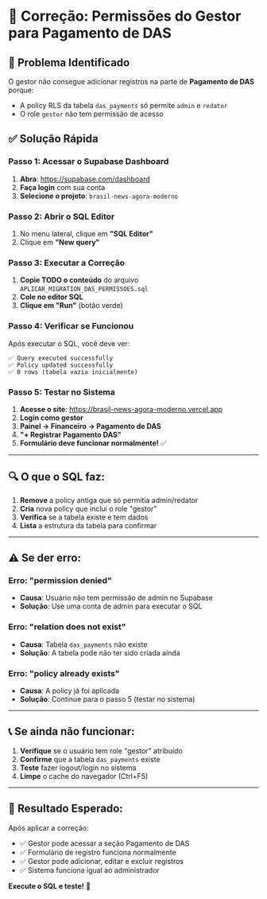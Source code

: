 # 🔧 Correção: Permissões do Gestor para Pagamento de DAS

## 🚨 Problema Identificado

O gestor não consegue adicionar registros na parte de **Pagamento de DAS** porque:

- A policy RLS da tabela `das_payments` só permite `admin` e `redator`
- O role `gestor` não tem permissão de acesso

## ✅ Solução Rápida

### Passo 1: Acessar o Supabase Dashboard

1. **Abra**: https://supabase.com/dashboard
2. **Faça login** com sua conta
3. **Selecione o projeto**: `brasil-news-agora-moderno`

### Passo 2: Abrir o SQL Editor

1. No menu lateral, clique em **"SQL Editor"**
2. Clique em **"New query"**

### Passo 3: Executar a Correção

1. **Copie TODO o conteúdo** do arquivo `APLICAR_MIGRATION_DAS_PERMISSOES.sql`
2. **Cole no editor SQL**
3. **Clique em "Run"** (botão verde)

### Passo 4: Verificar se Funcionou

Após executar o SQL, você deve ver:

```
✅ Query executed successfully
✅ Policy updated successfully
✅ 0 rows (tabela vazia inicialmente)
```

### Passo 5: Testar no Sistema

1. **Acesse o site**: https://brasil-news-agora-moderno.vercel.app
2. **Login como gestor**
3. **Painel → Financeiro → Pagamento de DAS**
4. **"+ Registrar Pagamento DAS"**
5. **Formulário deve funcionar normalmente!** ✅

---

## 🔍 O que o SQL faz:

1. **Remove** a policy antiga que só permitia admin/redator
2. **Cria** nova policy que inclui o role "gestor"
3. **Verifica** se a tabela existe e tem dados
4. **Lista** a estrutura da tabela para confirmar

---

## ⚠️ Se der erro:

### Erro: "permission denied"
- **Causa**: Usuário não tem permissão de admin no Supabase
- **Solução**: Use uma conta de admin para executar o SQL

### Erro: "relation does not exist"
- **Causa**: Tabela `das_payments` não existe
- **Solução**: A tabela pode não ter sido criada ainda

### Erro: "policy already exists"
- **Causa**: A policy já foi aplicada
- **Solução**: Continue para o passo 5 (testar no sistema)

---

## 📞 Se ainda não funcionar:

1. **Verifique** se o usuário tem role "gestor" atribuído
2. **Confirme** que a tabela `das_payments` existe
3. **Teste** fazer logout/login no sistema
4. **Limpe** o cache do navegador (Ctrl+F5)

---

## 🎯 Resultado Esperado:

Após aplicar a correção:
- ✅ Gestor pode acessar a seção Pagamento de DAS
- ✅ Formulário de registro funciona normalmente
- ✅ Gestor pode adicionar, editar e excluir registros
- ✅ Sistema funciona igual ao administrador

**Execute o SQL e teste!** 🚀

